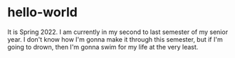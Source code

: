 # hello-world
It is Spring 2022. I am currently in my second to last semester of my senior year.  I don't know how I'm gonna make it through this semester, but if I'm going to drown, then I'm gonna swim for my life at the very least.
